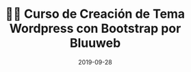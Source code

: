 ---
author_profile: false
title: "👨‍🏫 Curso de Creación de Tema Wordpress con Bootstrap por Bluuweb"
description: "👩‍🎨 Curso de Creación de Tema Wordpress con Bootstrap por Bluuweb"
excerpt: "👩‍🎨 Curso de Creación de Tema Wordpress con Bootstrap por Bluuweb"
permalink: /👨‍🏫-curso-creacion-tema-wordpress-bootstrap-bluuweb
canonical_URL: https://ciberninjas.com/👨‍🏫-curso-creacion-tema-wordpress-bootstrap-bluuweb
header:
  video:
    id: playlist?list=PLPl81lqbj-4KuiW_p8OejglqTEHmfeEto
    provider: youtube
comments: true
date: 2019-09-28
tags:
# Creador, Editorial, Temática, Tipo de Música
- Bluuweb
- Bootstrap
categories:
- Videotutorial Bootstrap
sidebar:
- title: "Menú Videotutoriales"
  nav: vtuto
---